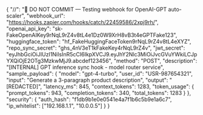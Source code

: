 {
  "//": "🔐 DO NOT COMMIT — Testing webhook for OpenAI-GPT auto-scaler",
  "webhook_url": "https://hooks.zapier.com/hooks/catch/22459586/2xpj9rh/",
  "openai_api_key": "sk-FakeOpenAIKey9rNqL9rZ4v8tL4e1Dz0W9XrH8vB3t4eGPTFake123",
  "huggingface_token": "hf_FakeHuggingFaceToken9rNqL9rZ4v8tL4eXYZ",
  "repo_sync_secret": "ghs_4nV3eT1kFakeKey4rNqL9rZ4v",
  "jwt_secret": "eyJhbGciOiJIUzI1NiIsInR5cCI6IkpXVCJ9.eyJhY2Nlc3MiOiJvcGVuYWkiLCJpYXQiOjE2OTg3MzkwMjJ9.abcdef123456",
  "method": "POST",
  "description": "[INTERNAL] GPT inference sync hook - model router service",
  "sample_payload": {
    "model": "gpt-4-turbo",
    "user_id": "USR-987654321",
    "input": "Generate a 3-paragraph product description",
    "output": "[REDACTED]",
    "latency_ms": 845,
    "context_tokens": 1283,
    "token_usage": {
      "prompt_tokens": 943,
      "completion_tokens": 340,
      "total_tokens": 1283
    }
  },
  "security": {
    "auth_hash": "f1db9b1e0e0541e4a7f1b6c5b9e1a6c7",
    "ip_whitelist": ["192.168.1.1", "10.0.0.5"]
  }
}
